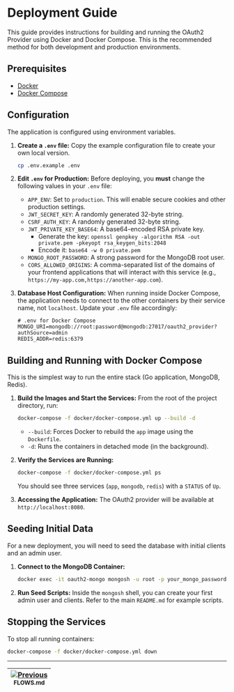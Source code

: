 # Deployment Guide

This guide provides instructions for building and running the OAuth2 Provider using Docker and Docker Compose. This is the recommended method for both development and production environments.

## Prerequisites

- [Docker](https://www.docker.com/get-started)
- [Docker Compose](https://docs.docker.com/compose/install/)

## Configuration

The application is configured using environment variables.

1.  **Create a `.env` file:**
    Copy the example configuration file to create your own local version.
    ```bash
    cp .env.example .env
    ```

2.  **Edit `.env` for Production:**
    Before deploying, you **must** change the following values in your `.env` file:

    -   `APP_ENV`: Set to `production`. This will enable secure cookies and other production settings.
    -   `JWT_SECRET_KEY`: A randomly generated 32-byte string.
    -   `CSRF_AUTH_KEY`: A randomly generated 32-byte string.
    -   `JWT_PRIVATE_KEY_BASE64`: A base64-encoded RSA private key.
        -   Generate the key: `openssl genpkey -algorithm RSA -out private.pem -pkeyopt rsa_keygen_bits:2048`
        -   Encode it: `base64 -w 0 private.pem`
    -   `MONGO_ROOT_PASSWORD`: A strong password for the MongoDB root user.
    -   `CORS_ALLOWED_ORIGINS`: A comma-separated list of the domains of your frontend applications that will interact with this service (e.g., `https://my-app.com,https://another-app.com`).

3.  **Database Host Configuration:**
    When running inside Docker Compose, the application needs to connect to the other containers by their service name, not `localhost`. Update your `.env` file accordingly:
    ```dotenv
    # .env for Docker Compose
    MONGO_URI=mongodb://root:password@mongodb:27017/oauth2_provider?authSource=admin
    REDIS_ADDR=redis:6379
    ```

## Building and Running with Docker Compose

This is the simplest way to run the entire stack (Go application, MongoDB, Redis).

1.  **Build the Images and Start the Services:**
    From the root of the project directory, run:
    ```bash
    docker-compose -f docker/docker-compose.yml up --build -d
    ```
    -   `--build`: Forces Docker to rebuild the `app` image using the `Dockerfile`.
    -   `-d`: Runs the containers in detached mode (in the background).

2.  **Verify the Services are Running:**
    ```bash
    docker-compose -f docker/docker-compose.yml ps
    ```
    You should see three services (`app`, `mongodb`, `redis`) with a `STATUS` of `Up`.

3.  **Accessing the Application:**
    The OAuth2 provider will be available at `http://localhost:8080`.

## Seeding Initial Data

For a new deployment, you will need to seed the database with initial clients and an admin user.

1.  **Connect to the MongoDB Container:**
    ```bash
    docker exec -it oauth2-mongo mongosh -u root -p your_mongo_password
    ```

2.  **Run Seed Scripts:**
    Inside the `mongosh` shell, you can create your first admin user and clients. Refer to the main `README.md` for example scripts.

## Stopping the Services

To stop all running containers:
```bash
docker-compose -f docker/docker-compose.yml down
```

---
| [![Previous](https://img.shields.io/badge/←_Previous-1f6feb?style=for-the-badge&logo=none&logoColor=white&labelColor=1f6feb&color=1f6feb)](FLOWS.md) <br> <sub>FLOWS.md</sub> |
|----------------------------------------------------------------------------------------------------------------------------------------------------------------|

